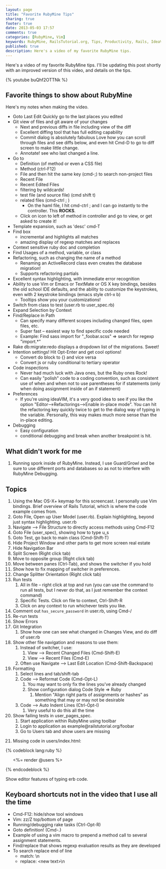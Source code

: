 ```yaml
---
layout: page
title: "Favorite RubyMine Tips"
sharing: true
footer: true
date: 2013-05-03 17:57
comments: true
categories: [RubyMine, Vim]
keywords: RubyMine, RailsTutorial.org, Tips, Productivity, Rails, IdeaVim
published: true
description: Here's a video of my favorite RubyMine tips. 
---
```


<p>
Here's a video of my favorite RubyMine tips. I'll be updating this post shortly
with an improved version of this video, and details on the tips.
</p>
<p>
{% youtube buQhf2OTTNk %}
</p>

<div id="outline-container-1" class="outline-2">
<h2 id="sec-1">Favorite things to show about RubyMine</h2>
<div class="outline-text-2" id="text-1">

<p>Here's my notes when making the video.
</p>
<ul>
<li>Goto Last Edit
  Quickly go to the last places you edited
</li>
<li>Git view of files and git aware of your changes
<ul>
<li>Next and previous diffs in file including view of the diff
</li>
<li>Excellent diffing tool that has full editing capability
</li>
<li>Commit dialog is absolutely fabulous
    Love how you can scroll through files and see diffs below, and even hit
    Cmd-D to go to diff screen to make little change.
</li>
<li>Annotate! see who last changed a line.
</li>
</ul>

</li>
<li>Go to
<ul>
<li>Definition (of method or even a CSS file)
</li>
<li>Method (ctrl-F12)
</li>
<li>File and then hit the same key (cmd-;) to search non-project files 
</li>
<li>Recent File
</li>
<li>Recent Edited Files
</li>
<li>filtering by wildcards!
</li>
<li>test file (and source file) (cmd shift t)
</li>
<li>related files (cmd-ctrl ; )
<ul>
<li>On the haml file, I hit cmd-ctrl ; and I can go instantly to the
      controller. This <b>ROCKS</b>.
</li>
</ul>

</li>
<li>Click on icon to left of method in controller and go to view, or get asked
    to create it!

</li>
</ul>

</li>
<li>Template expansion, such as 'desc' cmd-T
</li>
<li>Find box
<ul>
<li>incremental and highlights all matches
</li>
<li>amazing display of regexp matches and replaces
</li>
</ul>

</li>
<li>Context sensitive ruby doc and completion
</li>
<li>Find Usages of a method, variable, or class
</li>
<li>Refactoring, such as changing the name of a method
<ul>
<li>Renaming an ActiveRecord class even creates the database migration!
</li>
<li>Supports refactoring partials
</li>
</ul>

</li>
<li>Excellent syntax highlighting, with immediate error recognition
</li>
<li>Ability to use Vim or Emacs or TextMate or OS X key bindings, besides the old
  school IDE defaults, and the ability to customize the keystrokes, even with 2
  keystroke bindings (emacs style ctrl-x b)
<ul>
<li>Tooltips show you your customizations!
</li>
</ul>

</li>
<li>Switch from class to test (user.rb to user_spec.rb)
</li>
<li>Expand Selection by Context
</li>
<li>Find/Replace in Path
<ul>
<li>Can specify many different scopes including changed files, open files, etc.
</li>
<li>Super fast &ndash; easiest way to find specific code needed
</li>
<li>Example: Find sass import for "_foobar.scss" =&gt; search for regexp "import.*"
</li>
</ul>

</li>
<li>Rake db:migrate:redo displays a dropdown list of the migrations. Sweet!
</li>
<li>Intention settings! Hit Opt-Enter and get cool options!
<ul>
<li>Convert do block to {} and vice versa
</li>
<li>Convert js or ruby conditional to tertiary operator
</li>
</ul>

</li>
<li>Code inspections
<ul>
<li>Never had much luck with Java ones, but the Ruby ones Rock!
</li>
<li>Can easily "polish" code to a coding convention, such as consistent use of
    when and when not to use parentheses for if statements (only when doing
    assignment inside of an if statement)
</li>
</ul>

</li>
<li>Preferences
<ul>
<li>If you're using ideaVIM, it's a very good idea to see if you like the option
    "Editor&ndash;&gt;Refactorings&ndash;&gt;Enable in-place mode". You can hit the refactoring
    key quickly twice to get to the dialog way of typing in the variable.
    Personally, this way makes much more sense than the in-place editing.
</li>
</ul>

</li>
<li>Debugging
<ul>
<li>Easy configuration
</li>
<li>conditional debugging and break when another breakpoint is hit.
</li>
</ul>

</li>
</ul>


</div>

</div>

<div id="outline-container-2" class="outline-2">
<h2 id="sec-2">What didn't work for me</h2>
<div class="outline-text-2" id="text-2">

<ol>
<li>Running spork inside of RubyMine. Instead, I use Guard/Growl and be sure to
     use different ports and databases so as not to interfere with RubyMine Debugging.
</li>
</ol>


</div>

</div>

<div id="outline-container-3" class="outline-2">
<h2 id="sec-3">Topics</h2>
<div class="outline-text-2" id="text-3">

<ol>
<li>Using the Mac OS-X+ keymap for this screencast. I personally use Vim
     bindings. Brief overview of Rails Tutorial, which is where the code
     example comes from.  
</li>
<li>Goto File, Open up User Model (user.rb). Explain highlighting, beyond just syntax highlighting. user.rb
</li>
<li>Navigate &ndash;&gt; File Structure to directly access methods using Cmd-F12
</li>
<li>Goto File (user_spec), showing how to type u_s
</li>
<li>Goto Test, go back to main class (Cmd-Shift-T)
</li>
<li>Hide Project Window and other parts to get more screen real estate
</li>
<li>Hide Navigation Bar
</li>
<li>Split Screen (Right click tab)
</li>
<li>Move to opposite group (Right click tab)
</li>
<li>Move between panes (Ctrl-Tab), and shows the switcher if you hold
</li>
<li>Show how to fix mapping of switcher in preferences.
</li>
<li>Change Splitter Orientation (Right click tab)
</li>
<li>Run tests
<ol>
<li>All in file &ndash; right click at top and run (you can use the command to
         run all tests, but I never do that, as I just remember the context command)
</li>
<li>Specific Tests. Click on file to context, Ctrl-Shift-R
</li>
<li>Click on any context to run whichever tests you like.
</li>
</ol>

</li>
<li>Comment out <code>has_secure_password</code> in user.rb, using Cmd-/
</li>
<li>Re-run tests
</li>
<li>Show Errors
</li>
<li>Git Integration
<ol>
<li>Show how one can see what changed in Changes View, and do diff of user.rb
</li>
</ol>

</li>
<li>Show other file navigation and reasons to use them:
<ol>
<li>Instead of switcher, I use:
<ol>
<li>View &ndash;&gt; Recent Changed Files (Cmd-Shift-E)
</li>
<li>View &ndash;&gt; Recent Files (Cmd-E)
</li>
</ol>

</li>
<li>Often use Navigate &ndash;&gt; Last Edit Location (Cmd-Shift-Backspace)
</li>
</ol>

</li>
<li>Formatting
<ol>
<li>Select lines and tab/shift-tab
</li>
<li>Code &ndash;&gt; Reformat Code (Cmd-Opt-L)
<ol>
<li>You may want to only fix the lines you've already changed
</li>
<li>Show configuration dialog Code Style =&gt; Ruby
<ol>
<li>Mention "Align right parts of assignments or hashes" as
               something that may or may not be desirable
</li>
</ol>

</li>
</ol>

</li>
<li>Code &ndash;&gt; Auto Indent Lines (Ctrl-Opt-I)
<ol>
<li>Very useful to do this all the time
</li>
</ol>

</li>
</ol>

</li>
<li>Show failing tests in user_pages_spec.
<ol>
<li>Start application within RubyMine using toolbar
</li>
<li>Login to application as example@railstutorial.org/foobar
</li>
<li>Go to Users tab and show users are missing
</li>
</ol>

</li>
<li>
<p>
     Missing code in users/index.html:
</p></li>
</ol>


{% codeblock lang:ruby %}
     <ul class="users">
       <%= render @users %>
     </ul>
{% endcodeblock %}
<p>
     Show editor features of typing erb code.     
</p>

</div>

</div>

<div id="outline-container-4" class="outline-2">
<h2 id="sec-4">Keyboard shortcuts not in the video that I use all the time</h2>
<div class="outline-text-2" id="text-4">

<ul>
<li>Cmd-F12:  hide/show tool windows
</li>
<li>Vim: zz/Z top/bottom of page
</li>
<li>Running/debugging rake tasks (Ctrl-Opt-R)
</li>
<li>Goto definition! (Cmd-.)
</li>
<li>Example of using a vim macro to prepend a method call to several assignment
  statements.
</li>
<li>Find/replace that shows regexp evaluation results as they are developed
</li>
<li>To search replace end of line
<ul>
<li>match: \n
</li>
<li>replace: &lt;new text&gt;\n
</li>
</ul>

</li>
</ul>

</div>
</div>
